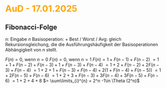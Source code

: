 # <font color = "orange">AuD - 17.01.2025</font>
## Fibonacci-Folge
$n$: Eingabe $n$
Basisoperation: $+$
Best / Worst / Avg: gleich
Rekursionsgleichung, die die Ausführungshäufigkeit der Basisoperationen Abhängigkeit von $n$ stellt.

$F(n) = {0\text{, wenn }n=0}$
$F(n) = {0\text{, wenn }n=1}$
$F(n) = {1+F(n-1)+F(n-2)}$
$= 1+1+F(n-2)+F(n-3)+1+F(n-3)+F(n-4)$
$= 1+2 +F(n-2)+2F(n-3)+F(n-4)$
$= 1+2+1+F(n-3)+F(n-4)+2(1+F(n-4)+F(n-5))$
$= 1+2F(n-5)+F(n-6)$
$= 1+2+3+F(n-3)+3F(n-4)+3F(n-5)+F(n-6)$
$= 1+2+4+8$
$= \sum\limits_{i}^{n} = 2^n -1\in \Theta (2^n)$
